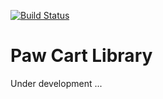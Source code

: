 [![Build Status](https://github.com/pawcode/cart/workflows/Yii2%20CI/badge.svg)](https://github.com/pawcode/cart/actions)

# Paw Cart Library
Under development ...

